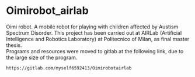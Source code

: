 # Oimirobot_airlab
Oimi robot. A mobile robot for playing with children affected by Austism Spectrum Disorder. 
This project has been carried out at AIRLab (Artificial Intelligence and Robotics Laboratory) at Politecnico of Milan, as final master thesis.  
Programs and resources were moved to gitlab at the following link, due to the large size of the program.  
```
https://gitlab.com/myself6592413/Oimirobotairlab
```
